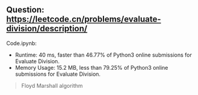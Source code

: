 ## Question: https://leetcode.cn/problems/evaluate-division/description/

Code.ipynb:
* Runtime: 40 ms, faster than 46.77% of Python3 online submissions for Evaluate Division.
* Memory Usage: 15.2 MB, less than 79.25% of Python3 online submissions for Evaluate Division.
> Floyd Marshall algorithm